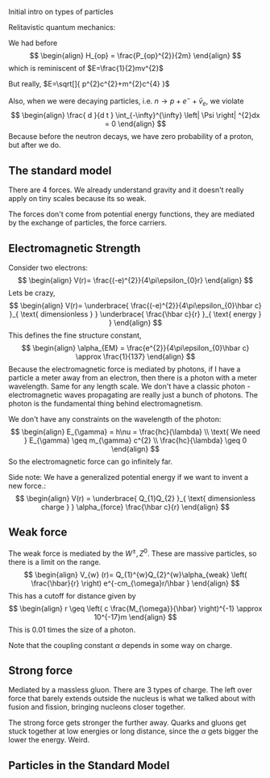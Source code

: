 
Initial intro on types of particles

Relitavistic quantum mechanics:

We had before
$$
\begin{align}
H_{op} = \frac{P_{op}^{2}}{2m}
\end{align}
$$
which is reminiscent of $E=\frac{1}{2}mv^{2}$

But really, $E=\sqrt[]{ p^{2}c^{2}+m^{2}c^{4} }$

Also, when we were decaying particles, i.e. $n\to p+e^{-}+ \bar{v}_{e}$, we violate
$$
\begin{align}
\frac{ d }{d t } \int_{-\infty}^{\infty} \left| \Psi  \right| ^{2}dx = 0
\end{align}
$$
Because before the neutron decays, we have zero probability of a proton, but after we do. 


## The standard model

There are 4 forces. We already understand gravity and it doesn't really apply on tiny scales because its so weak.

The forces don't come from potential energy functions, they are mediated by the exchange of particles, the force carriers. 

## Electromagnetic Strength
Consider two electrons:
$$
\begin{align}
V(r)= \frac{(-e)^{2}}{4\pi\epsilon_{0}r}
\end{align}
$$
Lets be crazy, 
$$
\begin{align}
V(r)= \underbrace{ \frac{(-e)^{2}}{4\pi\epsilon_{0}\hbar c}  }_{ \text{ dimensionless } } \underbrace{ \frac{\hbar c}{r} }_{ \text{ energy } }
\end{align}
$$
This defines the fine structure constant,
$$
\begin{align}
\alpha_{EM} = \frac{e^{2}}{4\pi\epsilon_{0}\hbar c} \approx \frac{1}{137}
\end{align}
$$
Because the electromagnetic force is mediated by photons, if I have a particle a meter away from an electron, then there is a photon with a meter wavelength. Same for any length scale. We don't have a classic photon - electromagnetic waves propagating are really just a bunch of photons. The photon is the fundamental thing behind electromagnetism.

We don't have any constraints on the wavelength of the photon:
$$
\begin{align}
E_{\gamma} = h\nu = \frac{hc}{\lambda} \\
\text{ We need } E_{\gamma} \geq  m_{\gamma} c^{2} \\
\frac{hc}{\lambda} \geq 0
\end{align}
$$
So the electromagnetic force can go infinitely far.


Side note: 
We have a generalized potential energy if we want to invent a new force.:
$$
\begin{align}
V(r) = \underbrace{ Q_{1}Q_{2} }_{ \text{ dimensionless charge } } \alpha_{force} \frac{\hbar c}{r}
\end{align}
$$


## Weak force
The weak force is mediated by the $W^{\pm },Z^{0}$. 
These are massive particles, so there is a limit on the range.
$$
\begin{align}
V_{w} (r)= Q_{1}^{w}Q_{2}^{w}\alpha_{weak} \left( \frac{\hbar}{r} \right) e^{-cm_{\omega}r/\hbar }
\end{align}
$$
This has a cutoff for distance given by
$$
\begin{align}
r \geq \left( c \frac{M_{\omega}}{\hbar} \right)^{-1} \approx 10^{-17}m 
\end{align}
$$
This is $0.01$ times the size of a photon. 


Note that the coupling constant $\alpha$ depends in some way on charge. 

## Strong force
Mediated by a massless gluon. There are 3 types of charge. The left over force that barely extends outside the nucleus is what we talked about with fusion and fission, bringing nucleons closer together. 

The strong force gets stronger the further away. Quarks and gluons get stuck together at low energies or long distance, since the $\alpha$ gets bigger the lower the energy. Weird.


## Particles in the Standard Model

